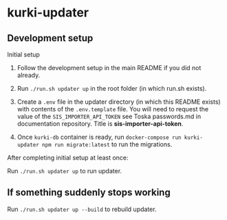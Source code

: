# kurki-updater

## Development setup

Initial setup

1. Follow the development setup in the main README if you did not already.

2. Run `./run.sh updater up` in the root folder (in which run.sh exists).

3. Create a `.env` file in the updater directory (in which this README exists) with contents of the `.env.template` file. You will need to request the value of the `SIS_IMPORTER_API_TOKEN` see Toska passwords.md in documentation repository. Title is **sis-importer-api-token**.

4. Once `kurki-db` container is ready, run `docker-compose run kurki-updater npm run migrate:latest` to run the migrations.

After completing initial setup at least once:

Run `./run.sh updater up` to run updater.

## If something suddenly stops working

Run `./run.sh updater up --build` to rebuild updater.
